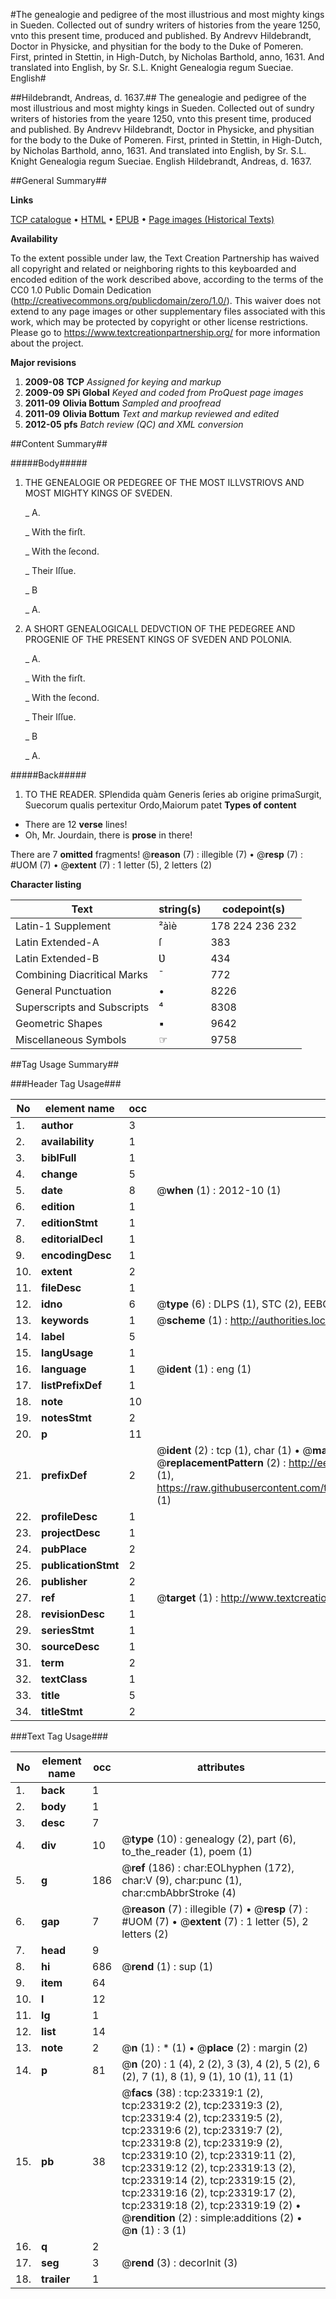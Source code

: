 #The genealogie and pedigree of the most illustrious and most mighty kings in Sueden. Collected out of sundry writers of histories from the yeare 1250, vnto this present time, produced and published. By Andrevv Hildebrandt, Doctor in Physicke, and physitian for the body to the Duke of Pomeren. First, printed in Stettin, in High-Dutch, by Nicholas Barthold, anno, 1631. And translated into English, by Sr. S.L. Knight Genealogia regum Sueciae. English#

##Hildebrandt, Andreas, d. 1637.##
The genealogie and pedigree of the most illustrious and most mighty kings in Sueden. Collected out of sundry writers of histories from the yeare 1250, vnto this present time, produced and published. By Andrevv Hildebrandt, Doctor in Physicke, and physitian for the body to the Duke of Pomeren. First, printed in Stettin, in High-Dutch, by Nicholas Barthold, anno, 1631. And translated into English, by Sr. S.L. Knight
Genealogia regum Sueciae. English
Hildebrandt, Andreas, d. 1637.

##General Summary##

**Links**

[TCP catalogue](http://www.ota.ox.ac.uk/tcp/)  • 
[HTML](http://tei.it.ox.ac.uk/tcp/Texts-HTML/free/A03/A03338.html)  • 
[EPUB](http://tei.it.ox.ac.uk/tcp/Texts-EPUB/free/A03/A03338.epub) • 
[Page images (Historical Texts)](https://historicaltexts.jisc.ac.uk/eebo-99857562e)

**Availability**

To the extent possible under law, the Text Creation Partnership has waived all copyright and related or neighboring rights to this keyboarded and encoded edition of the work described above, according to the terms of the CC0 1.0 Public Domain Dedication (http://creativecommons.org/publicdomain/zero/1.0/). This waiver does not extend to any page images or other supplementary files associated with this work, which may be protected by copyright or other license restrictions. Please go to https://www.textcreationpartnership.org/ for more information about the project.

**Major revisions**

1. __2009-08__ __TCP__ *Assigned for keying and markup*
1. __2009-09__ __SPi Global__ *Keyed and coded from ProQuest page images*
1. __2011-09__ __Olivia Bottum__ *Sampled and proofread*
1. __2011-09__ __Olivia Bottum__ *Text and markup reviewed and edited*
1. __2012-05__ __pfs__ *Batch review (QC) and XML conversion*

##Content Summary##

#####Body#####

1. THE GENEALOGIE OR PEDEGREE OF THE MOST ILLVSTRIOVS AND MOST MIGHTY KINGS OF SVEDEN.

    _ A.

    _ With the firſt.

    _ With the ſecond.

    _ Their Iſſue.

    _ B

    _ A.

1. A SHORT GENEALOGICALL DEDVCTION OF THE PEDEGREE AND PROGENIE OF THE PRESENT KINGS OF SVEDEN AND POLONIA.

    _ A.

    _ With the firſt.

    _ With the ſecond.

    _ Their Iſſue.

    _ B

    _ A.

#####Back#####

1. TO THE READER.
SPlendida quàm Generis ſeries ab origine primaSurgit, Suecorum qualis pertexitur Ordo,Maiorum patet 
**Types of content**

  * There are 12 **verse** lines!
  * Oh, Mr. Jourdain, there is **prose** in there!

There are 7 **omitted** fragments! 
 @__reason__ (7) : illegible (7)  •  @__resp__ (7) : #UOM (7)  •  @__extent__ (7) : 1 letter (5), 2 letters (2)

**Character listing**


|Text|string(s)|codepoint(s)|
|---|---|---|
|Latin-1 Supplement|²àìè|178 224 236 232|
|Latin Extended-A|ſ|383|
|Latin Extended-B|Ʋ|434|
|Combining             Diacritical Marks|̄|772|
|General Punctuation|•|8226|
|Superscripts             and Subscripts|⁴|8308|
|Geometric Shapes|▪|9642|
|Miscellaneous Symbols|☞|9758|

##Tag Usage Summary##

###Header Tag Usage###

|No|element name|occ|attributes|
|---|---|---|---|
|1.|__author__|3||
|2.|__availability__|1||
|3.|__biblFull__|1||
|4.|__change__|5||
|5.|__date__|8| @__when__ (1) : 2012-10 (1)|
|6.|__edition__|1||
|7.|__editionStmt__|1||
|8.|__editorialDecl__|1||
|9.|__encodingDesc__|1||
|10.|__extent__|2||
|11.|__fileDesc__|1||
|12.|__idno__|6| @__type__ (6) : DLPS (1), STC (2), EEBO-CITATION (1), PROQUEST (1), VID (1)|
|13.|__keywords__|1| @__scheme__ (1) : http://authorities.loc.gov/ (1)|
|14.|__label__|5||
|15.|__langUsage__|1||
|16.|__language__|1| @__ident__ (1) : eng (1)|
|17.|__listPrefixDef__|1||
|18.|__note__|10||
|19.|__notesStmt__|2||
|20.|__p__|11||
|21.|__prefixDef__|2| @__ident__ (2) : tcp (1), char (1)  •  @__matchPattern__ (2) : ([0-9\-]+):([0-9IVX]+) (1), (.+) (1)  •  @__replacementPattern__ (2) : http://eebo.chadwyck.com/downloadtiff?vid=$1&page=$2 (1), https://raw.githubusercontent.com/textcreationpartnership/Texts/master/tcpchars.xml#$1 (1)|
|22.|__profileDesc__|1||
|23.|__projectDesc__|1||
|24.|__pubPlace__|2||
|25.|__publicationStmt__|2||
|26.|__publisher__|2||
|27.|__ref__|1| @__target__ (1) : http://www.textcreationpartnership.org/docs/. (1)|
|28.|__revisionDesc__|1||
|29.|__seriesStmt__|1||
|30.|__sourceDesc__|1||
|31.|__term__|2||
|32.|__textClass__|1||
|33.|__title__|5||
|34.|__titleStmt__|2||


###Text Tag Usage###

|No|element name|occ|attributes|
|---|---|---|---|
|1.|__back__|1||
|2.|__body__|1||
|3.|__desc__|7||
|4.|__div__|10| @__type__ (10) : genealogy (2), part (6), to_the_reader (1), poem (1)|
|5.|__g__|186| @__ref__ (186) : char:EOLhyphen (172), char:V (9), char:punc (1), char:cmbAbbrStroke (4)|
|6.|__gap__|7| @__reason__ (7) : illegible (7)  •  @__resp__ (7) : #UOM (7)  •  @__extent__ (7) : 1 letter (5), 2 letters (2)|
|7.|__head__|9||
|8.|__hi__|686| @__rend__ (1) : sup (1)|
|9.|__item__|64||
|10.|__l__|12||
|11.|__lg__|1||
|12.|__list__|14||
|13.|__note__|2| @__n__ (1) : * (1)  •  @__place__ (2) : margin (2)|
|14.|__p__|81| @__n__ (20) : 1 (4), 2 (2), 3 (3), 4 (2), 5 (2), 6 (2), 7 (1), 8 (1), 9 (1), 10 (1), 11 (1)|
|15.|__pb__|38| @__facs__ (38) : tcp:23319:1 (2), tcp:23319:2 (2), tcp:23319:3 (2), tcp:23319:4 (2), tcp:23319:5 (2), tcp:23319:6 (2), tcp:23319:7 (2), tcp:23319:8 (2), tcp:23319:9 (2), tcp:23319:10 (2), tcp:23319:11 (2), tcp:23319:12 (2), tcp:23319:13 (2), tcp:23319:14 (2), tcp:23319:15 (2), tcp:23319:16 (2), tcp:23319:17 (2), tcp:23319:18 (2), tcp:23319:19 (2)  •  @__rendition__ (2) : simple:additions (2)  •  @__n__ (1) : 3 (1)|
|16.|__q__|2||
|17.|__seg__|3| @__rend__ (3) : decorInit (3)|
|18.|__trailer__|1||
